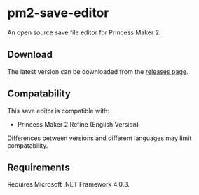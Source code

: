 # pm2-save-editor

An open source save file editor for Princess Maker 2.

## Download

The latest version can be downloaded from the [releases page](https://github.com/dl471/pm2-save-editor/releases).

## Compatability

This save editor is compatible with:
* Princess Maker 2 Refine (English Version)

Differences between versions and different languages may limit compatability.

## Requirements

Requires Microsoft .NET Framework 4.0.3.

